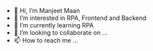 - 👋 Hi, I’m Manjeet Maan
- 👀 I’m interested in RPA, Frontend and Backend
- 🌱 I’m currently learning RPA
- 💞️ I’m looking to collaborate on ...
- 📫 How to reach me ...

<!---
MannSaab/MannSaab is a ✨ special ✨ repository because its `README.md` (this file) appears on your GitHub profile.
You can click the Preview link to take a look at your changes.
--->
